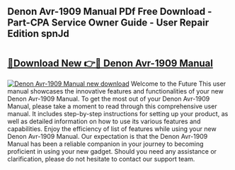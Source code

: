 ## Denon Avr-1909 Manual PDf Free Download - Part-CPA Service Owner Guide - User Repair Edition spnJd

# <h2><a href="http://cf29499.oget.top/?id=Denon+Avr-1909+Manual">🔗Download New 👉🔴 Denon Avr-1909 Manual</a></h2>

[![Denon Avr-1909 Manual new download](https://i.imgur.com/5g1atiW.png)](http://cf29499.oget.top/?id=Denon+Avr-1909+Manual)
Welcome to the Future This user manual showcases the innovative features and functionalities of your new Denon Avr-1909 Manual. To get the most out of your Denon Avr-1909 Manual, please take a moment to read through this comprehensive user manual. It includes step-by-step instructions for setting up your product, as well as detailed information on how to use its various features and capabilities. Enjoy the efficiency of list of features while using your new Denon Avr-1909 Manual. Our expectation is that the Denon Avr-1909 Manual has been a reliable companion in your journey to becoming proficient in using your new gadget. Should you need any assistance or clarification, please do not hesitate to contact our support team.
